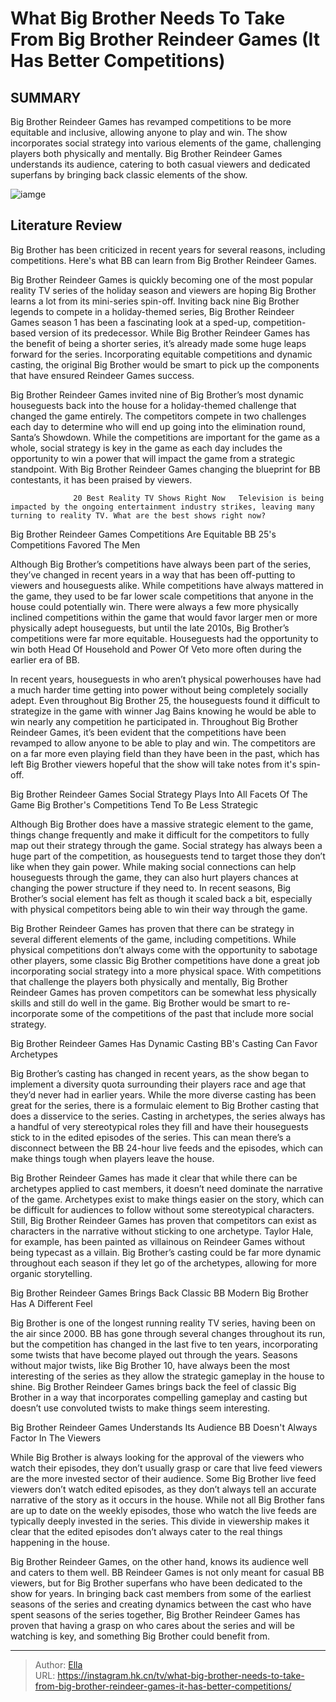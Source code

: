 # What Big Brother Needs To Take From Big Brother Reindeer Games (It Has Better Competitions)


## SUMMARY 



  Big Brother Reindeer Games has revamped competitions to be more equitable and inclusive, allowing anyone to play and win.   The show incorporates social strategy into various elements of the game, challenging players both physically and mentally.   Big Brother Reindeer Games understands its audience, catering to both casual viewers and dedicated superfans by bringing back classic elements of the show.  

![iamge](https://static1.srcdn.com/wordpress/wp-content/uploads/2023/12/what-big-brother-needs-to-take-from-big-brother-reindeer-games-it-has-better-competitions.jpg)

## Literature Review
Big Brother has been criticized in recent years for several reasons, including competitions. Here&#39;s what BB can learn from Big Brother Reindeer Games.




Big Brother Reindeer Games is quickly becoming one of the most popular reality TV series of the holiday season and viewers are hoping Big Brother learns a lot from its mini-series spin-off. Inviting back nine Big Brother legends to compete in a holiday-themed series, Big Brother Reindeer Games season 1 has been a fascinating look at a sped-up, competition-based version of its predecessor. While Big Brother Reindeer Games has the benefit of being a shorter series, it’s already made some huge leaps forward for the series. Incorporating equitable competitions and dynamic casting, the original Big Brother would be smart to pick up the components that have ensured Reindeer Games success.




Big Brother Reindeer Games invited nine of Big Brother’s most dynamic houseguests back into the house for a holiday-themed challenge that changed the game entirely. The competitors compete in two challenges each day to determine who will end up going into the elimination round, Santa’s Showdown. While the competitions are important for the game as a whole, social strategy is key in the game as each day includes the opportunity to win a power that will impact the game from a strategic standpoint. With Big Brother Reindeer Games changing the blueprint for BB contestants, it has been praised by viewers.

                  20 Best Reality TV Shows Right Now   Television is being impacted by the ongoing entertainment industry strikes, leaving many turning to reality TV. What are the best shows right now?    


 Big Brother Reindeer Games Competitions Are Equitable 
BB 25&#39;s Competitions Favored The Men
          




Although Big Brother’s competitions have always been part of the series, they’ve changed in recent years in a way that has been off-putting to viewers and houseguests alike. While competitions have always mattered in the game, they used to be far lower scale competitions that anyone in the house could potentially win. There were always a few more physically inclined competitions within the game that would favor larger men or more physically adept houseguests, but until the late 2010s, Big Brother’s competitions were far more equitable. Houseguests had the opportunity to win both Head Of Household and Power Of Veto more often during the earlier era of BB.

In recent years, houseguests in who aren’t physical powerhouses have had a much harder time getting into power without being completely socially adept. Even throughout Big Brother 25, the houseguests found it difficult to strategize in the game with winner Jag Bains knowing he would be able to win nearly any competition he participated in. Throughout Big Brother Reindeer Games, it’s been evident that the competitions have been revamped to allow anyone to be able to play and win. The competitors are on a far more even playing field than they have been in the past, which has left Big Brother viewers hopeful that the show will take notes from it&#39;s spin-off.






 Big Brother Reindeer Games Social Strategy Plays Into All Facets Of The Game 
Big Brother&#39;s Competitions Tend To Be Less Strategic

 

Although Big Brother does have a massive strategic element to the game, things change frequently and make it difficult for the competitors to fully map out their strategy through the game. Social strategy has always been a huge part of the competition, as houseguests tend to target those they don’t like when they gain power. While making social connections can help houseguests through the game, they can also hurt players chances at changing the power structure if they need to. In recent seasons, Big Brother’s social element has felt as though it scaled back a bit, especially with physical competitors being able to win their way through the game.

Big Brother Reindeer Games has proven that there can be strategy in several different elements of the game, including competitions. While physical competitions don’t always come with the opportunity to sabotage other players, some classic Big Brother competitions have done a great job incorporating social strategy into a more physical space. With competitions that challenge the players both physically and mentally, Big Brother Reindeer Games has proven competitors can be somewhat less physically skills and still do well in the game. Big Brother would be smart to re-incorporate some of the competitions of the past that include more social strategy.






 Big Brother Reindeer Games Has Dynamic Casting 
BB&#39;s Casting Can Favor Archetypes
         

Big Brother’s casting has changed in recent years, as the show began to implement a diversity quota surrounding their players race and age that they’d never had in earlier years. While the more diverse casting has been great for the series, there is a formulaic element to Big Brother casting that does a disservice to the series. Casting in archetypes, the series always has a handful of very stereotypical roles they fill and have their houseguests stick to in the edited episodes of the series. This can mean there’s a disconnect between the BB 24-hour live feeds and the episodes, which can make things tough when players leave the house.

Big Brother Reindeer Games has made it clear that while there can be archetypes applied to cast members, it doesn’t need dominate the narrative of the game. Archetypes exist to make things easier on the story, which can be difficult for audiences to follow without some stereotypical characters. Still, Big Brother Reindeer Games has proven that competitors can exist as characters in the narrative without sticking to one archetype. Taylor Hale, for example, has been painted as villainous on Reindeer Games without being typecast as a villain. Big Brother’s casting could be far more dynamic throughout each season if they let go of the archetypes, allowing for more organic storytelling.






 Big Brother Reindeer Games Brings Back Classic BB 
Modern Big Brother Has A Different Feel
          

Big Brother is one of the longest running reality TV series, having been on the air since 2000. BB has gone through several changes throughout its run, but the competition has changed in the last five to ten years, incorporating some twists that have become played out through the years. Seasons without major twists, like Big Brother 10, have always been the most interesting of the series as they allow the strategic gameplay in the house to shine. Big Brother Reindeer Games brings back the feel of classic Big Brother in a way that incorporates compelling gameplay and casting but doesn’t use convoluted twists to make things seem interesting.



 Big Brother Reindeer Games Understands Its Audience 
BB Doesn&#39;t Always Factor In The Viewers
          




While Big Brother is always looking for the approval of the viewers who watch their episodes, they don’t usually grasp or care that live feed viewers are the more invested sector of their audience. Some Big Brother live feed viewers don’t watch edited episodes, as they don’t always tell an accurate narrative of the story as it occurs in the house. While not all Big Brother fans are up to date on the weekly episodes, those who watch the live feeds are typically deeply invested in the series. This divide in viewership makes it clear that the edited episodes don’t always cater to the real things happening in the house.

Big Brother Reindeer Games, on the other hand, knows its audience well and caters to them well. BB Reindeer Games is not only meant for casual BB viewers, but for Big Brother superfans who have been dedicated to the show for years. In bringing back cast members from some of the earliest seasons of the series and creating dynamics between the cast who have spent seasons of the series together, Big Brother Reindeer Games has proven that having a grasp on who cares about the series and will be watching is key, and something Big Brother could benefit from.






---

> Author: [Ella](https://instagram.hk.cn/)  
> URL: https://instagram.hk.cn/tv/what-big-brother-needs-to-take-from-big-brother-reindeer-games-it-has-better-competitions/  

